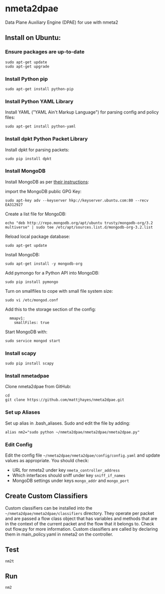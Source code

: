 # nmeta2dpae
Data Plane Auxiliary Engine (DPAE) for use with nmeta2

## Install on Ubuntu:

### Ensure packages are up-to-date
```
sudo apt-get update
sudo apt-get upgrade
```

### Install Python pip
```
sudo apt-get install python-pip
```

### Install Python YAML Library
Install YAML ("YAML Ain't Markup Language") for parsing config and policy files:
```
sudo apt-get install python-yaml
```

### Install dpkt Python Packet Library
Install dpkt for parsing packets:
```
sudo pip install dpkt
```

### Install MongoDB
Install MongoDB as per [their instructions](https://docs.mongodb.org/manual/tutorial/install-mongodb-on-ubuntu/):

import the MongoDB public GPG Key:
```
sudo apt-key adv --keyserver hkp://keyserver.ubuntu.com:80 --recv EA312927
```

Create a list file for MongoDB:
```
echo "deb http://repo.mongodb.org/apt/ubuntu trusty/mongodb-org/3.2 multiverse" | sudo tee /etc/apt/sources.list.d/mongodb-org-3.2.list
```

Reload local package database:
```
sudo apt-get update
```

Install MongoDB:
```
sudo apt-get install -y mongodb-org
```

Add pymongo for a Python API into MongoDB:
```
sudo pip install pymongo
```

Turn on smallfiles to cope with small file system size:
```
sudo vi /etc/mongod.conf
```

Add this to the storage section of the config:
```
  mmapv1:
    smallFiles: true
```

Start MongoDB with:
```
sudo service mongod start
```

### Install scapy
```
sudo pip install scapy
```

### Install nmetadpae
Clone nmeta2dpae from GitHub:
```
cd
git clone https://github.com/mattjhayes/nmeta2dpae.git
```

### Set up Aliases
Set up alias in .bash_aliases. Sudo and edit the file by adding:
```
alias nm2="sudo python ~/nmeta2dpae/nmeta2dpae/nmeta2dpae.py"
```

### Edit Config
Edit the config file `~/nmeta2dpae/nmeta2dpae/config/config.yaml` and update values as appropriate. You should check:
* URL for nmeta2 under key `nmeta_controller_address`
* Which interfaces should sniff under key `sniff_if_names`
* MongoDB settings under keys `mongo_addr` and `mongo_port`

## Create Custom Classifiers
Custom classifiers can be installed into the `~/nmeta2dpae/nmeta2dpae/classifiers` directory.
They operate per packet and are passed a flow class object that has variables and methods that are in the context of the current packet and the flow that it belongs to. Check out flow.py for more information.
Custom classifiers are called by declaring them in main_policy.yaml in nmeta2 on the controller.

## Test
```
nm2t
```

## Run
```
nm2
```
